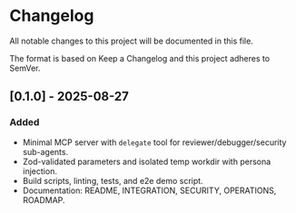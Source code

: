 # Changelog

All notable changes to this project will be documented in this file.

The format is based on Keep a Changelog and this project adheres to SemVer.

## [0.1.0] - 2025-08-27
### Added
- Minimal MCP server with `delegate` tool for reviewer/debugger/security sub-agents.
- Zod-validated parameters and isolated temp workdir with persona injection.
- Build scripts, linting, tests, and e2e demo script.
- Documentation: README, INTEGRATION, SECURITY, OPERATIONS, ROADMAP.

